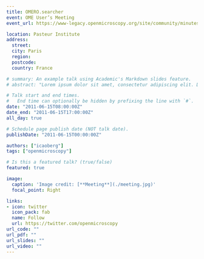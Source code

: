 ```yaml
---
title: OMERO.searcher
event: OME User’s Meeting
event_url: https://www-legacy.openmicroscopy.org/site/community/minutes/meetings/june-2011-paris-users-meeting

location: Pasteur Institute
address:
  street: 
  city: Paris
  region: 
  postcode: 
  country: France

# summary: An example talk using Academic's Markdown slides feature.
# abstract: "Lorem ipsum dolor sit amet, consectetur adipiscing elit. Duis posuere tellusac convallis placerat. Proin tincidunt magna sed ex sollicitudin condimentum. Sed ac faucibus dolor, scelerisque sollicitudin nisi. Cras purus urna, suscipit quis sapien eu, pulvinar tempor diam."

# Talk start and end times.
#   End time can optionally be hidden by prefixing the line with `#`.
date: "2011-06-15T08:00:00Z"
date_end: "2011-06-15T17:00:00Z"
all_day: true

# Schedule page publish date (NOT talk date).
publishDate: "2011-06-15T00:00:00Z"

authors: ["icaoberg"]
tags: ["openmicroscopy"]

# Is this a featured talk? (true/false)
featured: true

image:
  caption: 'Image credit: [**Meeting**](./meeting.jpg)'
  focal_point: Right

links:
- icon: twitter
  icon_pack: fab
  name: Follow
  url: https://twitter.com/openmicroscopy
url_code: ""
url_pdf: ""
url_slides: ""
url_video: ""
---
```

